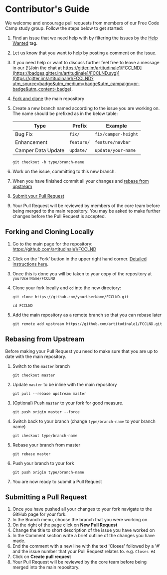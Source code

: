 # Contributor's Guide

We welcome and encourage pull requests from members of our Free Code Camp study group. Follow the steps below to get started:

1.  Find an issue that we need help with by filtering the issues by the [Help Wanted](https://github.com/artitudinale1/FCCLND/labels/help%20wanted) tag.
2.  Let us know that you want to help by posting a comment on the issue.
3.  If you need help or want to discuss further feel free to leave a message in our [![Join the chat at https://gitter.im/artitudinale1/FCCLND](https://badges.gitter.im/artitudinale1/FCCLND.svg)](https://gitter.im/artitudinale1/FCCLND?utm_source=badge&utm_medium=badge&utm_campaign=pr-badge&utm_content=badge).
4.  [Fork and clone](#forking-and-cloning-locally) the main repository
5.  Create a new branch named according to the issue you are working on. The name should be prefixed as in the below table:

    | Type               | Prefix            | Example                      |
    |---                 |---                |---                           |
    | Bug Fix            | `fix/`            | `fix/camper-height`          |
    | Enhancement        | `feature/`        | `feature/navbar`             |
    | Camper Data Update | `update/`         | `update/your-name`           |

    `git checkout -b type/branch-name`

6.  Work on the issue, committing to this new branch.
7.  When you have finished commit all your changes and [rebase from upstream](#rebasing-from-upstream)
8.  [Submit your Pull Request](#submitting-a-pull-request)
9.  Your Pull Request will be reviewed by members of the core team before being merged to the main repository. You may be asked to make further changes before the Pull Request is accepted.


## Forking and Cloning Locally

1.  Go to the main page for the repository: <https://github.com/artitudinale1/FCCLND>
2.  Click on the 'Fork' button in the upper right hand corner. [Detailed instructions here](https://help.github.com/articles/fork-a-repo).
3.  Once this is done you will be taken to your copy of the repository at `yourUserName/FCCLND`
4.	Clone your fork locally and `cd` into the new directory:

    `git clone https://github.com/yourUserName/FCCLND.git`

    `cd FCCLND`

4.  Add the main repository as a remote branch so that you can rebase later

    `git remote add upstream https://github.com/artitudinale1/FCCLND.git`


## Rebasing from Upstream

Before making your Pull Request you need to make sure that you are up to date with the main repository.

1.	Switch to the `master` branch

    `git checkout master`

2.	Update `master` to be inline with the main repository

    `git pull --rebase upstream master`

3.  (Optional) Push `master` to your fork for good measure.

    `git push origin master --force`

4.  Switch back to your branch (change `type/branch-name` to your branch name)

    `git checkout type/branch-name`

5.  Rebase your branch from master

    `git rebase master`

6.  Push your branch to your fork

    `git push origin type/branch-name`

7.  You are now ready to submit a Pull Request


## Submitting a Pull Request

1.  Once you have pushed all your changes to your fork navigate to the GitHub page for your fork.
2.  In the Branch menu, choose the branch that you were working on.
3.  On the right of the page click on **New Pull Request**
4.  Change the title to short description of the issue you have worked on
5.  In the Comment section write a brief outline of the changes you have made.
6.  End the comment with a new line with the text 'Closes' followed by a '#' and the issue number that your Pull Request relates to. e.g. `Closes #4`
7.  Click on **Create pull request**
8.  Your Pull Request will be reviewed by the core team before being merged into the main repository.
  
